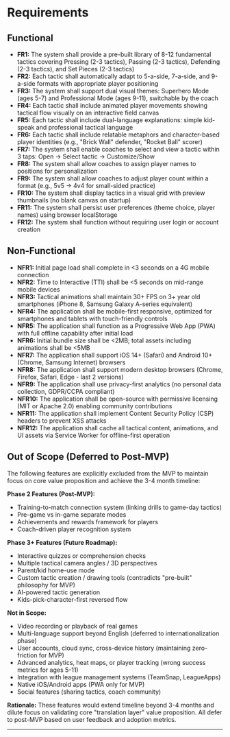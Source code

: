 # Requirements

## Functional

- **FR1:** The system shall provide a pre-built library of 8-12 fundamental tactics covering Pressing (2-3 tactics), Passing (2-3 tactics), Defending (2-3 tactics), and Set Pieces (2-3 tactics)
- **FR2:** Each tactic shall automatically adapt to 5-a-side, 7-a-side, and 9-a-side formats with appropriate player positioning
- **FR3:** The system shall support dual visual themes: Superhero Mode (ages 5-7) and Professional Mode (ages 9-11), switchable by the coach
- **FR4:** Each tactic shall include animated player movements showing tactical flow visually on an interactive field canvas
- **FR5:** Each tactic shall include dual-language explanations: simple kid-speak and professional tactical language
- **FR6:** Each tactic shall include relatable metaphors and character-based player identities (e.g., "Brick Wall" defender, "Rocket Ball" scorer)
- **FR7:** The system shall enable coaches to select and view a tactic within 3 taps: Open → Select tactic → Customize/Show
- **FR8:** The system shall allow coaches to assign player names to positions for personalization
- **FR9:** The system shall allow coaches to adjust player count within a format (e.g., 5v5 → 4v4 for small-sided practice)
- **FR10:** The system shall display tactics in a visual grid with preview thumbnails (no blank canvas on startup)
- **FR11:** The system shall persist user preferences (theme choice, player names) using browser localStorage
- **FR12:** The system shall function without requiring user login or account creation

## Non-Functional

- **NFR1:** Initial page load shall complete in <3 seconds on a 4G mobile connection
- **NFR2:** Time to Interactive (TTI) shall be <5 seconds on mid-range mobile devices
- **NFR3:** Tactical animations shall maintain 30+ FPS on 3+ year old smartphones (iPhone 8, Samsung Galaxy A-series equivalent)
- **NFR4:** The application shall be mobile-first responsive, optimized for smartphones and tablets with touch-friendly controls
- **NFR5:** The application shall function as a Progressive Web App (PWA) with full offline capability after initial load
- **NFR6:** Initial bundle size shall be <2MB; total assets including animations shall be <5MB
- **NFR7:** The application shall support iOS 14+ (Safari) and Android 10+ (Chrome, Samsung Internet) browsers
- **NFR8:** The application shall support modern desktop browsers (Chrome, Firefox, Safari, Edge - last 2 versions)
- **NFR9:** The application shall use privacy-first analytics (no personal data collection, GDPR/CCPA compliant)
- **NFR10:** The application shall be open-source with permissive licensing (MIT or Apache 2.0) enabling community contributions
- **NFR11:** The application shall implement Content Security Policy (CSP) headers to prevent XSS attacks
- **NFR12:** The application shall cache all tactical content, animations, and UI assets via Service Worker for offline-first operation

## Out of Scope (Deferred to Post-MVP)

The following features are explicitly excluded from the MVP to maintain focus on core value proposition and achieve the 3-4 month timeline:

**Phase 2 Features (Post-MVP):**
- Training-to-match connection system (linking drills to game-day tactics)
- Pre-game vs in-game separate modes
- Achievements and rewards framework for players
- Coach-driven player recognition system

**Phase 3+ Features (Future Roadmap):**
- Interactive quizzes or comprehension checks
- Multiple tactical camera angles / 3D perspectives
- Parent/kid home-use mode
- Custom tactic creation / drawing tools (contradicts "pre-built" philosophy for MVP)
- AI-powered tactic generation
- Kids-pick-character-first reversed flow

**Not in Scope:**
- Video recording or playback of real games
- Multi-language support beyond English (deferred to internationalization phase)
- User accounts, cloud sync, cross-device history (maintaining zero-friction for MVP)
- Advanced analytics, heat maps, or player tracking (wrong success metrics for ages 5-11)
- Integration with league management systems (TeamSnap, LeagueApps)
- Native iOS/Android apps (PWA only for MVP)
- Social features (sharing tactics, coach community)

**Rationale:** These features would extend timeline beyond 3-4 months and dilute focus on validating core "translation layer" value proposition. All defer to post-MVP based on user feedback and adoption metrics.

---
